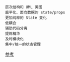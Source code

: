 ```
层次结构和 UML 类图
扁平化、面向数据的 state/props
更加纯粹的 State 变化
低耦合
辅助代码分离
提炼精华
及时模块化
集中/统一的状态管理
```

[参考](https://juejin.im/post/5c49cff56fb9a049bd42a90f)
